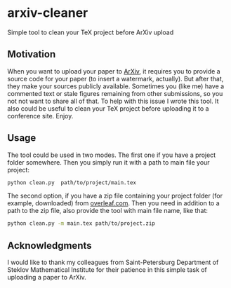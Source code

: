 # arxiv-cleaner
Simple tool to clean your TeX project before ArXiv upload

## Motivation 
When you want to upload your paper to [ArXiv](https://arxiv.org), it requires you to provide
a source code for your paper (to insert a watermark, actually). But after that, they make
your sources publicly available. Sometimes you (like me) have a commented text or stale figures
remaining from other submissions, so you not not want to share all of that. To help with this 
issue I wrote this tool. It also could be useful to clean your TeX project before uploading it
to a conference site. Enjoy.

## Usage
The tool could be used in two modes. The first one if you have a project folder somewhere. 
Then you simply run it with a path to main file your project:

```bash
python clean.py  path/to/project/main.tex
```

The second option, if you have a zip file containing your project folder (for example, 
downloaded) from [overleaf.com](https://overleaf.com). Then you need in addition to a path to the zip file, 
also provide the tool with main file name, like that:

```bash
python clean.py -m main.tex path/to/project.zip
```

## Acknowledgments
I would like to thank my colleagues from Saint-Petersburg Department of Steklov Mathematical 
Institute for their patience in this simple task of uploading a paper to ArXiv. 